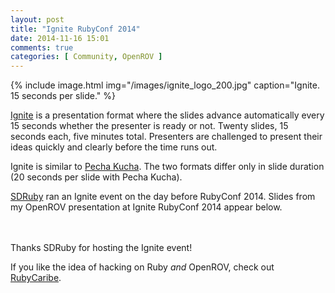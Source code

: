 ```yaml
---
layout: post
title: "Ignite RubyConf 2014"
date: 2014-11-16 15:01
comments: true
categories: [ Community, OpenROV ]
---
```


{% include image.html img="/images/ignite_logo_200.jpg" caption="Ignite. 15 seconds per slide." %}

[Ignite](http://igniteshow.com/) is a presentation format where the slides advance automatically every 15 seconds whether the presenter is ready or not. Twenty slides, 15 seconds each, five minutes total. Presenters are challenged to present their ideas quickly and clearly before the time runs out.

Ignite is similar to [Pecha Kucha](http://www.pechakucha.org). The two formats differ only in slide duration (20 seconds per slide with Pecha Kucha).

<!--more-->

[SDRuby](http://www.sdruby.org/) ran an Ignite event on the day before RubyConf 2014. Slides from my OpenROV presentation at Ignite RubyConf 2014 appear below.

<script async class="speakerdeck-embed" data-id="573c89704e88013264a612c8f4a94aec" data-ratio="1.77777777777778" src="//speakerdeck.com/assets/embed.js"></script>

&nbsp;<br/>
&nbsp;<br/>
Thanks SDRuby for hosting the Ignite event!

If you like the idea of hacking on Ruby _and_ OpenROV, check out [RubyCaribe](http://rubycaribe.com).

